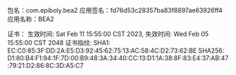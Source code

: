 包名：com.epiboly.bea2 
应用签名：fd76d53c28357ba83f8897ae63926ff4
应用名称：BEA2

证书：
生效时间: Sat Feb 11 15:55:00 CST 2023, 失效时间: Wed Feb 05 15:55:00 CST 2048
证书指纹:
SHA1: EC:C0:85:3F:DD:2A:E5:D3:92:45:62:75:13:AC:58:4C:D2:73:62:BE
SHA256: D1:80:B4:F1:94:1F:7D:00:B9:48:3A:34:40:CC:13:D1:1A:38:8F:83:E4:37:AB:47:79:21:D2:86:8C:3D:A5:C7
